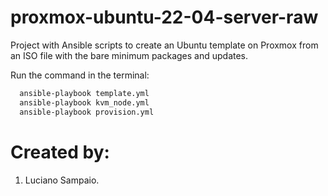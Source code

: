 # proxmox-ubuntu-22-04-server-raw
Project with Ansible scripts to create an Ubuntu template on Proxmox from an ISO file with the bare minimum packages and updates.

Run the command in the terminal:
```bash
  ansible-playbook template.yml
  ansible-playbook kvm_node.yml
  ansible-playbook provision.yml
```

# Created by: 

1. Luciano Sampaio.
